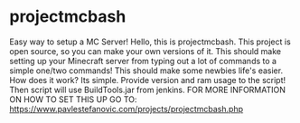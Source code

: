 # projectmcbash
Easy way to setup a MC Server!
Hello, this is projectmcbash. This project is open source, so you can make your own versions of it. This should make setting up your Minecraft server from typing out a lot of commands to a simple one/two commands! This should make some newbies life's easier. How does it work?
Its simple. Provide version and ram usage to the script! Then script will use BuildTools.jar from jenkins.
FOR MORE INFORMATION ON HOW TO SET THIS UP GO TO: https://www.pavlestefanovic.com/projects/projectmcbash.php
